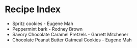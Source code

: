 # Recipe Index

* Spritz cookies  - Eugene Mah
* Peppermint bark - Rodney Brown
* Savory Chocolate Caramel Pretzels - Garrett Mitchener
* Chocolate Peanut Butter Oatmeal Cookies - Eugene Mah
